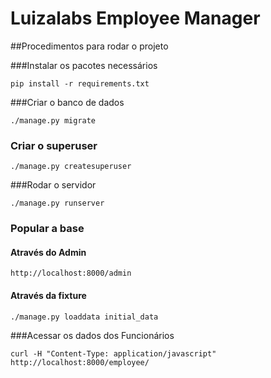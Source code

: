 # Luizalabs Employee Manager

##Procedimentos para rodar o projeto

###Instalar os pacotes necessários
```
pip install -r requirements.txt
```

###Criar o banco de dados
```
./manage.py migrate
```
### Criar o superuser
```
./manage.py createsuperuser
```

###Rodar o servidor
```
./manage.py runserver
```

### Popular a base

#### Através do Admin
```
http://localhost:8000/admin
```
#### Através da fixture
```
./manage.py loaddata initial_data
```

###Acessar os dados dos Funcionários
```
curl -H "Content-Type: application/javascript" http://localhost:8000/employee/
```
